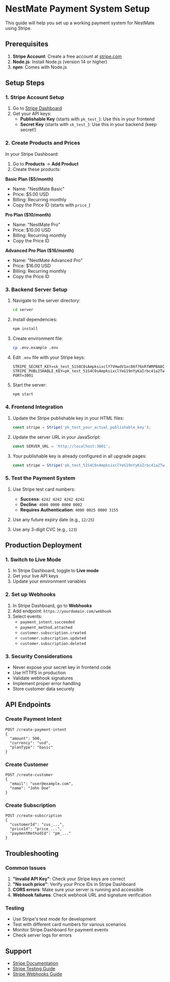 # NestMate Payment System Setup

This guide will help you set up a working payment system for NestMate using Stripe.

## Prerequisites

1. **Stripe Account**: Create a free account at [stripe.com](https://stripe.com)
2. **Node.js**: Install Node.js (version 14 or higher)
3. **npm**: Comes with Node.js

## Setup Steps

### 1. Stripe Account Setup

1. Go to [Stripe Dashboard](https://dashboard.stripe.com)
2. Get your API keys:
   - **Publishable Key** (starts with `pk_test_`): Use this in your frontend
   - **Secret Key** (starts with `sk_test_`): Use this in your backend (keep secret!)

### 2. Create Products and Prices

In your Stripe Dashboard:

1. Go to **Products** → **Add Product**
2. Create these products:

**Basic Plan ($5/month)**
- Name: "NestMate Basic"
- Price: $5.00 USD
- Billing: Recurring monthly
- Copy the Price ID (starts with `price_`)

**Pro Plan ($10/month)**
- Name: "NestMate Pro"
- Price: $10.00 USD
- Billing: Recurring monthly
- Copy the Price ID

**Advanced Pro Plan ($16/month)**
- Name: "NestMate Advanced Pro"
- Price: $16.00 USD
- Billing: Recurring monthly
- Copy the Price ID

### 3. Backend Server Setup

1. Navigate to the server directory:
   ```bash
   cd server
   ```

2. Install dependencies:
   ```bash
   npm install
   ```

3. Create environment file:
   ```bash
   cp .env.example .env
   ```

4. Edit `.env` file with your Stripe keys:
   ```
   STRIPE_SECRET_KEY=sk_test_51S4C0sAmpksixclY7VHwdV1oc86f76nRfWMPBA8CptvUtSmFUPzjnJswAYIbZRBMCgQcB8f6d4xCMePOmnani6FV007JlAA3SH
   STRIPE_PUBLISHABLE_KEY=pk_test_51S4C0sAmpksixclYeG19nYyKaIrbc41a2Twtw8uNCPTEFO9BLQl6BRN6V9HxLNyCZZrMdPIy9wzk5xOGfd943BNM00Z3gp2GuY
   PORT=3001
   ```

5. Start the server:
   ```bash
   npm start
   ```

### 4. Frontend Integration

1. Update the Stripe publishable key in your HTML files:
   ```javascript
   const stripe = Stripe('pk_test_your_actual_publishable_key');
   ```

2. Update the server URL in your JavaScript:
   ```javascript
   const SERVER_URL = 'http://localhost:3001';
   ```

3. Your publishable key is already configured in all upgrade pages:
   ```javascript
   const stripe = Stripe('pk_test_51S4C0sAmpksixclYeG19nYyKaIrbc41a2Twtw8uNCPTEFO9BLQl6BRN6V9HxLNyCZZrMdPIy9wzk5xOGfd943BNM00Z3gp2GuY');
   ```

### 5. Test the Payment System

1. Use Stripe test card numbers:
   - **Success**: `4242 4242 4242 4242`
   - **Decline**: `4000 0000 0000 0002`
   - **Requires Authentication**: `4000 0025 0000 3155`

2. Use any future expiry date (e.g., `12/25`)
3. Use any 3-digit CVC (e.g., `123`)

## Production Deployment

### 1. Switch to Live Mode

1. In Stripe Dashboard, toggle to **Live mode**
2. Get your live API keys
3. Update your environment variables

### 2. Set up Webhooks

1. In Stripe Dashboard, go to **Webhooks**
2. Add endpoint: `https://yourdomain.com/webhook`
3. Select events:
   - `payment_intent.succeeded`
   - `payment_method.attached`
   - `customer.subscription.created`
   - `customer.subscription.updated`
   - `customer.subscription.deleted`

### 3. Security Considerations

- Never expose your secret key in frontend code
- Use HTTPS in production
- Validate webhook signatures
- Implement proper error handling
- Store customer data securely

## API Endpoints

### Create Payment Intent
```
POST /create-payment-intent
{
  "amount": 500,
  "currency": "usd",
  "planType": "basic"
}
```

### Create Customer
```
POST /create-customer
{
  "email": "user@example.com",
  "name": "John Doe"
}
```

### Create Subscription
```
POST /create-subscription
{
  "customerId": "cus_...",
  "priceId": "price_...",
  "paymentMethodId": "pm_..."
}
```

## Troubleshooting

### Common Issues

1. **"Invalid API Key"**: Check your Stripe keys are correct
2. **"No such price"**: Verify your Price IDs in Stripe Dashboard
3. **CORS errors**: Make sure your server is running and accessible
4. **Webhook failures**: Check webhook URL and signature verification

### Testing

- Use Stripe's test mode for development
- Test with different card numbers for various scenarios
- Monitor Stripe Dashboard for payment events
- Check server logs for errors

## Support

- [Stripe Documentation](https://stripe.com/docs)
- [Stripe Testing Guide](https://stripe.com/docs/testing)
- [Stripe Webhooks Guide](https://stripe.com/docs/webhooks)
